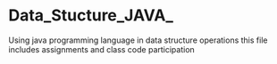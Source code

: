 # Data_Stucture_JAVA_
Using java programming language in data structure operations 
this file includes assignments and class code participation 
